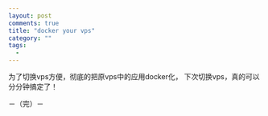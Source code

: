 ```yaml
---
layout: post
comments: true
title: "docker your vps"
category: ""
tags: 
  - 
---
```


为了切换vps方便，彻底的把原vps中的应用docker化，
下次切换vps，真的可以分分钟搞定了！

－（完）－


